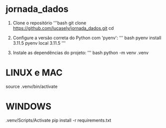 # jornada_dados

1. Clone o repositório
'''bash
git clone https://github.com/lucasely/jornada_dados.git
cd 

2. Configure a versão correta do Python com 'pyenv':
''' bash
pyenv install 3.11.5
pyenv local 3.11.5
'''

3. Instale as dependências do projeto:
''' bash
python -m venv .venv
# LINUX e MAC
source .venv/bin/activate
# WINDOWS
.venv/Scripts/Activate
pip install -r requirements.txt